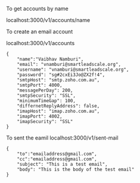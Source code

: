 
To get accounts by name

localhost:3000/v1/accounts/name

To create an email account

localhost:3000/v1/accounts

```
{
    "name":"Vaibhav Namburi",
    "email": "vnamburi@smartleadscale.org",
    "username": "vnamburi@smartleadscale.org",
    "password": "sg#2cxEi3Jo@ZX2f!4",
    "smtpHost": "smtp.zoho.com.au",
    "smtpPort": 4000,
    "messagePerDay": 200,
    "smtpSecurity": "SSL",
    "minimumTimeGap": 100,
    "differnetReplyAddress": false,
    "imapHost": "imap.zoho.com.au",
    "imapPort": 4002,
    "imapSecurity": "SSL"
}
```

To sent the eamil
localhost:3000/v1/sent-mail



```
{
    "to":"emailaddress@gmail.com",
    "cc":"emailaddress@gmail.com",
    "subject": "This is a test email",
    "body": "This is the body of the test email"
}
```